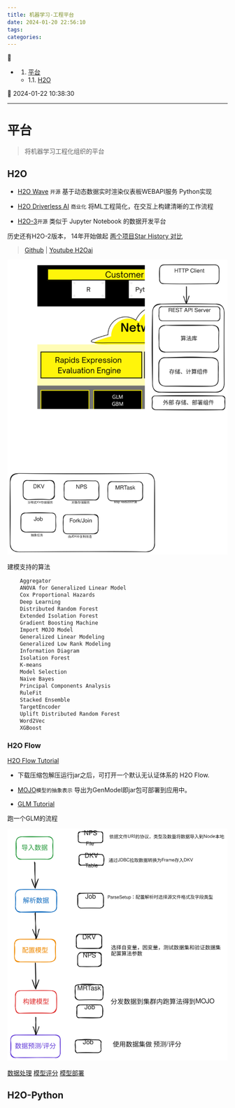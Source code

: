 ```yaml
---
title: 机器学习-工程平台
date: 2024-01-20 22:56:10
tags: 
categories: 
---
```


💠

- 1. [平台](#平台)
    - 1.1. [H2O](#h2o)

💠 2024-01-22 10:38:30
****************************************
# 平台
> 将机器学习工程化组织的平台

## H2O
- [H2O Wave](https://h2o.ai/platform/ai-cloud/make/h2o-wave/) `开源` 基于动态数据实时渲染仪表板WEBAPI服务 Python实现
- [H2O Driverless AI](https://h2o.ai/platform/ai-cloud/make/h2o-driverless-ai/) `商业化` 将ML工程简化，在交互上构建清晰的工作流程

- [H2O-3](https://h2o.ai/platform/ai-cloud/make/h2o/)`开源` 类似于 Jupyter Notebook 的数据开发平台

历史还有H2O-2版本， 14年开始做起 [两个项目Star History 对比](https://star-history.com/#h2oai/h2o-3&h2oai/h2o-2&Date)

> [Github](https://github.com/h2oai/h2o-3) | [Youtube H2Oai](https://www.youtube.com/@H2Oai)

![](./img/h2o-structure.excalidraw.svg)

建模支持的算法
```
    Aggregator
    ANOVA for Generalized Linear Model
    Cox Proportional Hazards
    Deep Learning
    Distributed Random Forest
    Extended Isolation Forest
    Gradient Boosting Machine
    Import MOJO Model
    Generalized Linear Modeling
    Generalized Low Rank Modeling
    Information Diagram
    Isolation Forest
    K-means
    Model Selection
    Naive Bayes
    Principal Components Analysis
    RuleFit
    Stacked Ensemble
    TargetEncoder
    Uplift Distributed Random Forest
    Word2Vec
    XGBoost
```

### H2O Flow
[H2O Flow Tutorial](http://h2o-release.s3.amazonaws.com/h2o/rel-3.44.0/3/docs-website/h2o-docs/flow.html)

- 下载压缩包解压运行jar之后，可打开一个默认无认证体系的 H2O Flow. 
- [MOJO](https://docs.h2o.ai/h2o/latest-stable/h2o-docs/mojo-quickstart.html)`模型的抽象表示` 导出为GenModel即jar包可部署到应用中。

- [GLM Tutorial](https://github.com/h2oai/h2o-3/blob/master/h2o-docs/src/product/tutorials/glm/glm.md)

跑一个GLM的流程

![](./img/h2o-glm.excalidraw.svg)

[数据处理](https://docs.h2o.ai/h2o/latest-stable/h2o-docs/data-munging.html#data-manipulation)
[模型评分](https://h2o-release.s3.amazonaws.com/h2o/rel-yates/1/docs-website/h2o-docs/performance-and-prediction.html)
[模型部署](https://docs.h2o.ai/h2o/latest-stable/h2o-docs/productionizing.html)


## H2O-Python
